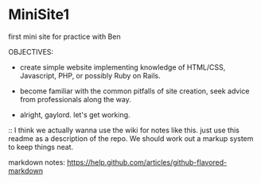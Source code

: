 MiniSite1
=========

first mini site for practice with Ben 


OBJECTIVES:
- create simple website implementing knowledge of HTML/CSS, Javascript, PHP, or possibly Ruby on Rails.

- become familiar with the common pitfalls of site creation, seek advice from professionals along the way.

- alright, gaylord. let's get working.


:: I think we actually wanna use the wiki for notes like this. just use this readme as a description of the repo. We should work out a markup system to keep things neat.

markdown notes:
https://help.github.com/articles/github-flavored-markdown
